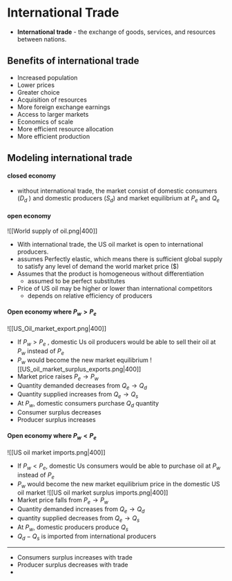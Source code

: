 # International Trade 
- **International trade** - the exchange of goods, services, and resources between nations. 
## Benefits of international trade
- Increased population
- Lower prices
- Greater choice
- Acquisition of resources
- More foreign exchange earnings
- Access to larger markets
- Economics of scale
- More efficient resource allocation
- More efficient production
## Modeling international trade 

#### closed economy
- without international trade, the market consist of domestic consumers ($D_d$ ) and domestic producers ($S_d$) and market equilibrium at $P_e$ and $Q_e$
#### open economy
![[World supply of oil.png|400]]

- With international trade, the US oil market is open to international producers.
- assumes Perfectly elastic, which means there is sufficient global supply to satisfy any level of demand the world market price ($)
- Assumes that the product is homogeneous without differentiation
	- assumed to be perfect substitutes
- Price of US oil may be higher or lower than international competitors
	- depends on relative efficiency of producers
#### Open economy where $P_w > P_e$ 
![[US_Oil_market_export.png|400]]
- If $P_w > P_e$ , domestic Us oil producers would be able to sell their oil at $P_w$ instead of $P_e$
- $P_w$ would become the new market equilibrium
![[US_oil_market_surplus_exports.png|400]]
- Market price raises $P_e \to P_w$ 
- Quantity demanded decreases from $Q_e \to Q_d$ 
- Quantity supplied increases from $Q_e \to Q_s$
- At $P_w$, domestic consumers purchase $Q_d$ quantity
- Consumer surplus decreases
- Producer surplus increases
#### Open economy where $P_w < P_e$

![[US oil market imports.png|400]]
- If $P_w < P_e$, domestic Us consumers would be able to purchase oil at $P_w$ instead of $P_e$ 
- $P_w$ would become the new market equilibrium price in the domestic US oil market
![[US oil market surplus imports.png|400]]
- Market price falls from $P_e \to P_w$ 
- Quantity demanded increases from $Q_e \to Q_d$ 
- quantity supplied decreases from $Q_e \to Q_s$
- At $P_w$, domestic producers produce $Q_s$ 
- $Q_d -Q_s$ is imported from international producers
---
- Consumers surplus increases with trade
- Producer surplus decreases with trade
- 